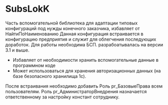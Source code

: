 # SubsLokK
Часть вспомогательной библиотека для адаптации типовых конфигураций под нужды конечного заказчика, избавляет от НайтиПоНаименованию
Данная конфигурация встраивается в конфигурацию предприятия и служит для облегчения последующих доработок.
Для работы необходима БСП. разрабоатывалась на версии 3.1 и выше.
- Избавляет от необходимости хранить вспомогательные данные в программном коде
- Может использоваться для хранения авторизационных данных (на базе безопасного хранилища 1с).

После встраивания необходимо добавить Роль pr_БазовыеПрава всем пользователям.
Роль pr_АдминистраторВнедрения назначается ответственному за настройку констант сотруднику.
